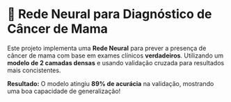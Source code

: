 # 🧠 Rede Neural para Diagnóstico de Câncer de Mama  

Este projeto implementa uma **Rede Neural** para prever a presença de câncer de mama com base em exames clínicos **verdadeiros**. Utilizando um **modelo de 2 camadas densas** e usando validação cruzada para resultados mais concistentes.  

**Resultado:** O modelo atingiu **89% de acurácia** na validação, mostrando uma boa capacidade de generalização!  
